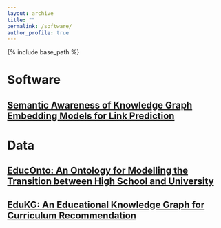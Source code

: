 ```yaml
---
layout: archive
title: ""
permalink: /software/
author_profile: true
---
```


{% include base_path %}

# Software


## <a href="https://github.com/nicolas-hbt/dl4kg-2022">Semantic Awareness of Knowledge Graph Embedding Models for Link Prediction</a>


# Data


## <a href="https://nicolas-hbt.github.io/educ-ontokg/educonto/">EducOnto: An Ontology for Modelling the Transition between High School and University</a>


## <a href="https://nicolas-hbt.github.io/educ-ontokg/edukg/">EduKG: An Educational Knowledge Graph for Curriculum Recommendation</a>
